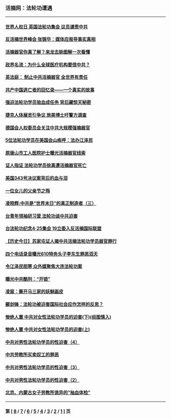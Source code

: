 ### 活摘网：法轮功遭遇
---
#### [世界人权日 英国法轮功集会 议员谴责中共](../../pages/nf5881/n13431763.md?06150430) 
#### [反活摘世界峰会 张锦华：媒体应报导事实真相](../../pages/nf5881/n13278502.md?06150430) 
#### [活摘器官你真了解？来龙去脉图解一次看懂](../../pages/nf5881/n13013820.md?06150430) 
#### [政界名流：为什么全球医疗机构要信中共？](../../pages/nf5881/n11945479.md?06150430) 
#### [英法庭： 制止中共活摘器官 全世界有责任](../../pages/nf5881/n11330691.md?06150430) 
#### [共产中国逃亡者的回忆录——一个真实的故事](../../pages/nf5881/n10918649.md?06150430) 
#### [强迫法轮功学员验血成任务 背后藏惊天秘密](../../pages/nf5881/n4252384.md?06150430) 
#### [捷克人体展览引争议 旅美博士吁警方调查](../../pages/nf5881/n9429187.md?06150430) 
#### [德国会人权委员会关注中共大规模强摘器官](../../pages/nf5881/n8418950.md?06150430) 
#### [5位法轮功学员在美国会山疾呼：法办江泽民](../../pages/nf5881/n8101519.md?06150430) 
#### [原唐山市工人医院护士曝光活摘器官线索](../../pages/nf5881/n8076384.md?06150430) 
#### [证人指证 法轮功学员徐真遭活摘器官死亡](../../pages/nf5881/n8042467.md?06150430) 
#### [美国343号决议案背后的血与泪](../../pages/nf5881/n8020684.md?06150430) 
#### [一位女儿的父亲节之殇](../../pages/nf5881/n8014122.md?06150430) 
#### [凌晓辉:中共是“世界末日”的真正制造者（三）](../../pages/nf5881/n4210333.md?06150430) 
#### [台青年领袖研习营 法轮功谈中共迫害](../../pages/nf5881/n4141857.md?06150430) 
#### [台法轮功纪念4‧25集会 19立委入反活摘国际联盟](../../pages/nf5881/n4141821.md?06150430) 
#### [【历史今日】苏家屯证人揭中共活摘法轮功学员器官罪行](../../pages/nf5881/n4135912.md?06150430) 
#### [四个电话录音曝光610特务头子李东生罪恶滔天](../../pages/nf5881/n4040060.md?06150430) 
#### [令江泽民胆寒 众外媒聚焦大连法轮功案](../../pages/nf5881/n3932671.md?06150430) 
#### [曝光中共酷刑：“开锁”](../../pages/nf5881/n3889373.md?06150430) 
#### [凌宸：撕开马三家的妖魅画皮](../../pages/nf5881/n3849369.md?06150430) 
#### [郦剑锋：法轮功被迫害国际社会应作怎样的反思？](../../pages/nf5881/n3824560.md?06150430) 
#### [惨绝人寰 中共对女性法轮功学员的迫害(下)(组图慎入)](../../pages/nf5881/n3816285.md?06150430) 
#### [惨绝人寰 中共对女性法轮功学员的迫害(上)](../../pages/nf5881/n3815374.md?06150430) 
#### [中共对男性法轮功学员的性迫害（4）](../../pages/nf5881/n3769144.md?06150430) 
#### [中共劳教所买卖奴工的罪恶](../../pages/nf5881/n3769378.md?06150430) 
#### [中共对男性法轮功学员的性迫害（3）](../../pages/nf5881/n3768231.md?06150430) 
#### [中共对男性法轮功学员的性迫害（2）](../../pages/nf5881/n3767211.md?06150430) 
#### [北京、内蒙古女子劳教所诡异的“抽血体检”](../../pages/nf5881/n3753158.md?06150430) 

---
#### 第 [ [8](./8.md?06150430) / [7](./7.md?06150430) / [6](./6.md?06150430) / [5](./5.md?06150430) / [4](./4.md?06150430) / [3](./3.md?06150430) / [2](./2.md?06150430) / [1](./1.md?06150430) ] 页
